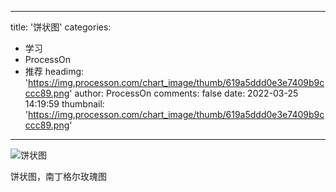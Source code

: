 
---
title: '饼状图'
categories: 
 - 学习
 - ProcessOn
 - 推荐
headimg: 'https://img.processon.com/chart_image/thumb/619a5ddd0e3e7409b9cccc89.png'
author: ProcessOn
comments: false
date: 2022-03-25 14:19:59
thumbnail: 'https://img.processon.com/chart_image/thumb/619a5ddd0e3e7409b9cccc89.png'
---

<div>   
<img class="thumb" alt="饼状图" src="https://img.processon.com/chart_image/thumb/619a5ddd0e3e7409b9cccc89.png" referrerpolicy="no-referrer">
<p>饼状图，南丁格尔玫瑰图</p>  
</div>
            